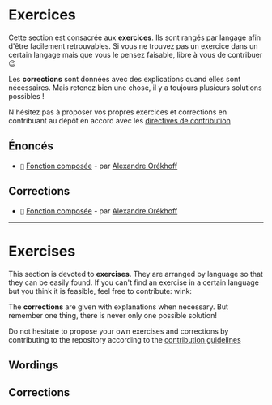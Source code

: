 # Exercices

Cette section est consacrée aux **exercices**. Ils sont rangés par langage afin d'être facilement retrouvables. Si vous ne trouvez pas un exercice dans un certain langage mais que vous le pensez faisable, libre à vous de contribuer :wink:

Les **corrections** sont données avec des explications quand elles sont nécessaires.
Mais retenez bien une chose, il y a toujours plusieurs solutions possibles !

N'hésitez pas à proposer vos propres exercices et corrections en contribuant au dépôt en accord avec les [directives de contribution](https://github.com/readthedocs-fr/notions/blob/master/CONTRIBUTING.md)

## Énoncés

- `🎯` [Fonction composée](https://github.com/readthedocs-fr/notions/blob/master/exercices/fr/java/fonction_composee/ENONCE.md) - par [Alexandre Orékhoff](https://github.com/Hokkaydo)

## Corrections

- `🎯` [Fonction composée](https://github.com/readthedocs-fr/notions/blob/master/exercices/fr/java/fonction_composee/CORRECTION.md) - par [Alexandre Orékhoff](https://github.com/Hokkaydo)

---

# Exercises

This section is devoted to **exercises**. They are arranged by language so that they can be easily found. If you can't find an exercise in a certain language but 
you think it is feasible, feel free to contribute: wink:

The **corrections** are given with explanations when necessary.
But remember one thing, there is never only one possible solution!

Do not hesitate to propose your own exercises and corrections by contributing to the repository according to the [contribution guidelines](https://github.com/readthedocs-fr/notions/blob/master/CONTRIBUTING.md)

## Wordings

## Corrections
